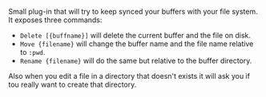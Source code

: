 Small plug-in that will try to keep synced your buffers with your
file system. It exposes three commands:

- `Delete [{buffname}]` will delete the current buffer and the
	file on disk.
- `Move {filename}` will change the buffer name and the file name
	relative to `:pwd`.
- `Rename {filename}` will do the same but relative to the buffer
	directory.

Also when you edit a file in a directory that doesn't exists it
will ask you if tou really want to create that directory.
